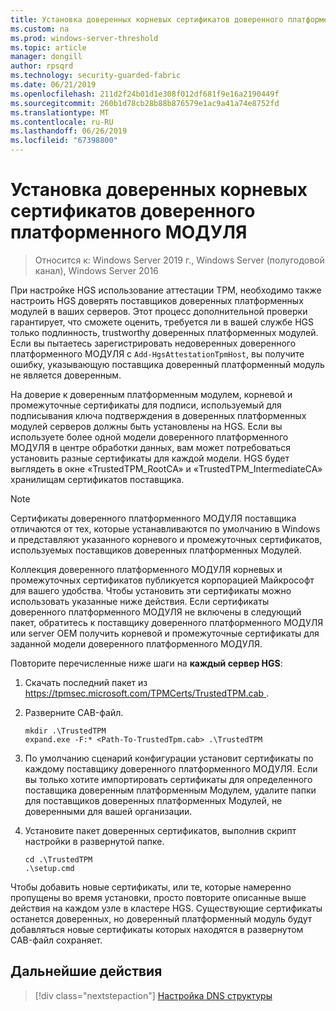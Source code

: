 ```yaml
---
title: Установка доверенных корневых сертификатов доверенного платформенного МОДУЛЯ
ms.custom: na
ms.prod: windows-server-threshold
ms.topic: article
manager: dongill
author: rpsqrd
ms.technology: security-guarded-fabric
ms.date: 06/21/2019
ms.openlocfilehash: 211d2f24b01d1e308f012df681f9e16a2190449f
ms.sourcegitcommit: 260b1d78cb28b88b876579e1ac9a41a74e8752fd
ms.translationtype: MT
ms.contentlocale: ru-RU
ms.lasthandoff: 06/26/2019
ms.locfileid: "67398800"
---
```

# <a name="install-trusted-tpm-root-certificates"></a>Установка доверенных корневых сертификатов доверенного платформенного МОДУЛЯ

>Относится к: Windows Server 2019 г., Windows Server (полугодовой канал), Windows Server 2016

При настройке HGS использование аттестации TPM, необходимо также настроить HGS доверять поставщиков доверенных платформенных модулей в ваших серверов.
Этот процесс дополнительной проверки гарантирует, что сможете оценить, требуется ли в вашей службе HGS только подлинность, trustworthy доверенных платформенных модулей.
Если вы пытаетесь зарегистрировать недоверенных доверенного платформенного МОДУЛЯ с `Add-HgsAttestationTpmHost`, вы получите ошибку, указывающую поставщика доверенный платформенный модуль не является доверенным.

На доверие к доверенным платформенным модулем, корневой и промежуточные сертификаты для подписи, используемый для подписывания ключа подтверждения в доверенных платформенных модулей серверов должны быть установлены на HGS.
Если вы используете более одной модели доверенного платформенного МОДУЛЯ в центре обработки данных, вам может потребоваться установить разные сертификаты для каждой модели.
HGS будет выглядеть в окне «TrustedTPM_RootCA» и «TrustedTPM_IntermediateCA» хранилищам сертификатов поставщика.

> [!NOTE]
> Сертификаты доверенного платформенного МОДУЛЯ поставщика отличаются от тех, которые устанавливаются по умолчанию в Windows и представляют указанного корневого и промежуточных сертификатов, используемых поставщиков доверенных платформенных Модулей.

Коллекция доверенного платформенного МОДУЛЯ корневых и промежуточных сертификатов публикуется корпорацией Майкрософт для вашего удобства.
Чтобы установить эти сертификаты можно использовать указанные ниже действия.
Если сертификаты доверенного платформенного МОДУЛЯ не включены в следующий пакет, обратитесь к поставщику доверенного платформенного МОДУЛЯ или server OEM получить корневой и промежуточные сертификаты для заданной модели доверенного платформенного МОДУЛЯ.

Повторите перечисленные ниже шаги на **каждый сервер HGS**:

1.  Скачать последний пакет из [ https://tpmsec.microsoft.com/TPMCerts/TrustedTPM.cab ](https://tpmsec.microsoft.com/TPMCerts/TrustedTPM.cab).

2.  Разверните CAB-файл.

    ```
    mkdir .\TrustedTPM
    expand.exe -F:* <Path-To-TrustedTpm.cab> .\TrustedTPM
    ```

3.  По умолчанию сценарий конфигурации установит сертификаты по каждому поставщику доверенного платформенного МОДУЛЯ. Если вы только хотите импортировать сертификаты для определенного поставщика доверенным платформенным Модулем, удалите папки для поставщиков доверенных платформенных Модулей, не доверенными для вашей организации.

4.  Установите пакет доверенных сертификатов, выполнив скрипт настройки в развернутой папке.

    ```
    cd .\TrustedTPM
    .\setup.cmd
    ```

Чтобы добавить новые сертификаты, или те, которые намеренно пропущены во время установки, просто повторите описанные выше действия на каждом узле в кластере HGS.
Существующие сертификаты останется доверенных, но доверенный платформенный модуль будут добавляться новые сертификаты которых находятся в развернутом CAB-файл сохраняет.

## <a name="next-step"></a>Дальнейшие действия

> [!div class="nextstepaction"]
> [Настройка DNS структуры](guarded-fabric-configuring-fabric-dns-tpm.md)



